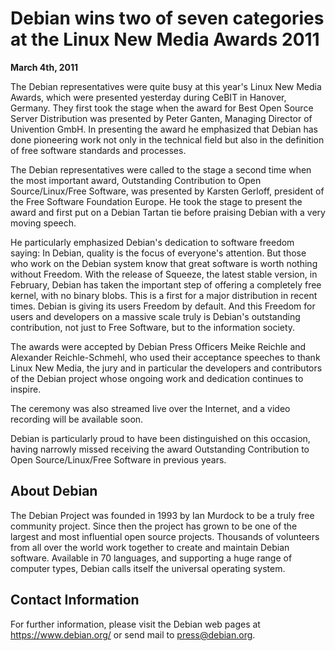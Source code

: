 
Debian wins two of seven categories at the Linux New Media Awards 2011
======================================================================


**March 4th, 2011**



The Debian representatives were quite busy at this year's Linux New
Media Awards, which were presented yesterday during CeBIT in Hanover,
Germany. They first took the stage when the award for Best Open
Source Server Distribution was presented by Peter Ganten, Managing
Director of Univention GmbH. In presenting the award he emphasized that
Debian has done pioneering work not only in the technical field but also
in the definition of free software standards and processes.




The Debian representatives were called to the stage a second time when
the most important award, Outstanding Contribution to Open
Source/Linux/Free Software, was presented by Karsten Gerloff,
president of the Free Software Foundation Europe. He took the stage to
present the award and first put on a Debian Tartan tie before praising
Debian with a very moving speech.




He particularly emphasized Debian's dedication to software freedom
saying:
In Debian, quality is the focus of everyone's attention. But those
who work on the Debian system know that great software is worth nothing
without Freedom.
With the release of Squeeze, the latest stable version, in February,
Debian has taken the important step of offering a completely free
kernel, with no binary blobs. This is a first for a major distribution
in recent times. Debian is giving its users Freedom by default.
And this Freedom for users and developers on a massive scale truly is
Debian's outstanding contribution, not just to Free Software, but to the
information society.

The awards were accepted by Debian Press Officers Meike Reichle and
Alexander Reichle-Schmehl, who used their acceptance speeches to thank
Linux New Media, the jury and in particular the developers and
contributors of the Debian project whose ongoing work and dedication
continues to inspire.




The ceremony was also streamed live over the Internet, and a video
recording will be available soon.




Debian is particularly proud to have been distinguished on this
occasion, having narrowly missed receiving the award Outstanding
Contribution to Open Source/Linux/Free Software in previous years.



About Debian
------------



The Debian Project was founded in 1993 by Ian Murdock to be a truly free
community project. Since then the project has grown to be one of the
largest and most influential open source projects. Thousands of
volunteers from all over the world work together to create and maintain
Debian software. Available in 70 languages, and supporting a huge range
of computer types, Debian calls itself the universal operating
system.



Contact Information
-------------------


For further information, please visit the Debian web pages at
<https://www.debian.org/> or send mail to
<press@debian.org>.





